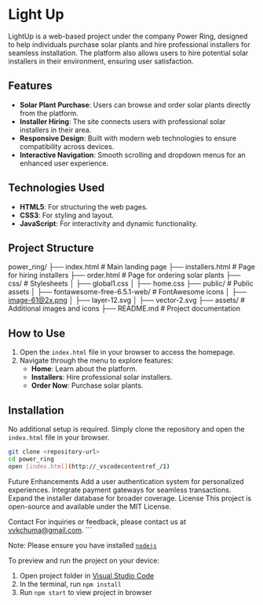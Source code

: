 # Light Up  

 LightUp is a web-based project under the company Power Ring, designed to help individuals purchase solar plants and hire professional installers for seamless installation. The platform also allows users to hire potential solar installers in their environment, ensuring user satisfaction.

## Features

- **Solar Plant Purchase**: Users can browse and order solar plants directly from the platform.
- **Installer Hiring**: The site connects users with professional solar installers in their area.
- **Responsive Design**: Built with modern web technologies to ensure compatibility across devices.
- **Interactive Navigation**: Smooth scrolling and dropdown menus for an enhanced user experience.

## Technologies Used

- **HTML5**: For structuring the web pages.
- **CSS3**: For styling and layout.
- **JavaScript**: For interactivity and dynamic functionality.

## Project Structure
power_ring/ ├── index.html # Main landing page ├── installers.html # Page for hiring installers ├── order.html # Page for ordering solar plants ├── css/ # Stylesheets │ ├── global1.css │ ├── home.css ├── public/ # Public assets │ ├── fontawesome-free-6.5.1-web/ # FontAwesome icons │ ├── image-61@2x.png │ ├── layer-12.svg │ ├── vector-2.svg ├── assets/ # Additional images and icons ├── README.md # Project documentation

## How to Use

1. Open the `index.html` file in your browser to access the homepage.
2. Navigate through the menu to explore features:
   - **Home**: Learn about the platform.
   - **Installers**: Hire professional solar installers.
   - **Order Now**: Purchase solar plants.

## Installation

No additional setup is required. Simply clone the repository and open the `index.html` file in your browser.

```bash
git clone <repository-url>
cd power_ring
open [index.html](http://_vscodecontentref_/1)
```

Future Enhancements
Add a user authentication system for personalized experiences.
Integrate payment gateways for seamless transactions.
Expand the installer database for broader coverage.
License
This project is open-source and available under the MIT License.

Contact
For inquiries or feedback, please contact us at vykchuma@gmail.com. ```

Note: Please ensure you have installed <code><a href="https://nodejs.org/en/download/">nodejs</a></code>

To preview and run the project on your device:
1) Open project folder in <a href="https://code.visualstudio.com/download">Visual Studio Code</a>
2) In the terminal, run `npm install`
3) Run `npm start` to view project in browser



